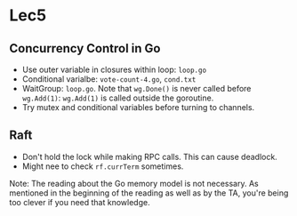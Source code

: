 # Lec5

## Concurrency Control in Go

- Use outer variable in closures within loop: `loop.go`
- Conditional varialbe: `vote-count-4.go`, `cond.txt`
- WaitGroup: `loop.go`. Note that `wg.Done()` is never called before `wg.Add(1)`: `wg.Add(1)` is called outside the goroutine.
- Try mutex and conditional variables before turning to channels.



## Raft

- Don't hold the lock while making RPC calls. This can cause deadlock.
- Might nee to check `rf.currTerm` sometimes.



Note: The reading about the Go memory model is not necessary. As mentioned in the beginning of the reading as well as by the TA, you're being too clever if you need that knowledge.